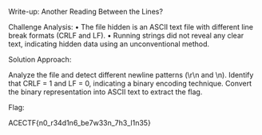 Write-up: Another Reading Between the Lines?

Challenge Analysis:
    •    The file hidden is an ASCII text file with different line break formats (CRLF and LF).
    •    Running strings did not reveal any clear text, indicating hidden data using an unconventional method.

Solution Approach:
    
Analyze the file and detect different newline patterns (\r\n and \n).
Identify that CRLF = 1 and LF = 0, indicating a binary encoding technique.
Convert the binary representation into ASCII text to extract the flag.

Flag:

ACECTF{n0_r34d1n6_be7w33n_7h3_l1n35}